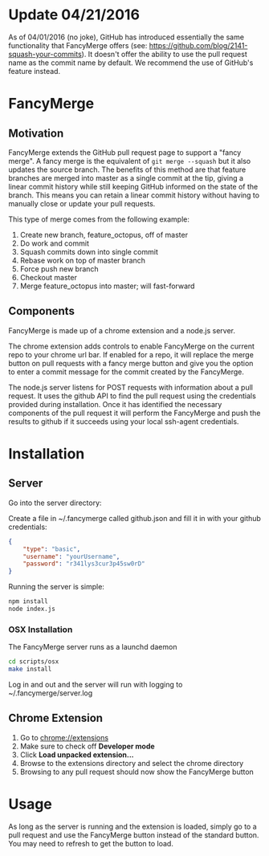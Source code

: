 # Update 04/21/2016

As of 04/01/2016 (no joke), GitHub has introduced essentially the same functionality that FancyMerge offers (see: https://github.com/blog/2141-squash-your-commits). It doesn't offer the ability to use the pull request name as the commit name by default. We recommend the use of GitHub's feature instead.

# FancyMerge

## Motivation
FancyMerge extends the GitHub pull request page to support a "fancy merge". A fancy merge is the equivalent of `git merge --squash` but it also updates the source branch. The benefits of this method are that feature branches are merged into master as a single commit at the tip, giving a linear commit history while still keeping GitHub informed on the state of the branch. This means you can retain a linear commit history without having to manually close or update your pull requests.

This type of merge comes from the following example:

1. Create new branch, feature_octopus, off of master
2. Do work and commit
3. Squash commits down into single commit
4. Rebase work on top of master branch
5. Force push new branch
6. Checkout master
7. Merge feature_octopus into master; will fast-forward

## Components

FancyMerge is made up of a chrome extension and a node.js server.

The chrome extension adds controls to enable FancyMerge on the current repo to your chrome url bar. If enabled for a repo, it will replace the merge button on pull requests with a fancy merge button and give you the option to enter a commit message for the commit created by the FancyMerge.

The node.js server listens for POST requests with information about a pull request. It uses the github API to find the pull request using the credentials provided during installation. Once it has identified the necessary components of the pull request it will perform the FancyMerge and push the results to github if it succeeds using your local ssh-agent credentials.

# Installation

## Server
Go into the server directory:

Create a file in ~/.fancymerge called github.json and fill it in with your github credentials:

```json
{
	"type": "basic",
	"username": "yourUsername",
	"password": "r341lys3cur3p45sw0rD"
}
```

Running the server is simple:

```bash
npm install
node index.js
```

### OSX Installation
The FancyMerge server runs as a launchd daemon

```bash
cd scripts/osx
make install
```

Log in and out and the server will run with logging to ~/.fancymerge/server.log

## Chrome Extension

1. Go to [chrome://extensions](chrome://extensions)
2. Make sure to check off **Developer mode**
3. Click **Load unpacked extension...**
4. Browse to the extensions directory and select the chrome directory
5. Browsing to any pull request should now show the FancyMerge button

# Usage

As long as the server is running and the extension is loaded, simply go to a pull request and use the FancyMerge button instead of the standard button. You may need to refresh to get the button to load.

